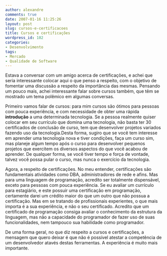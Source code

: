 ```yaml
---
author: alexandre
comments: true
date: 2007-01-16 11:25:26
layout: post
slug: cursos-e-certificacoes
title: Cursos e certificações
wordpress_id: 102
categories:
- Desenvolvimento
tags:
- Mercado
- Qualidade de Software
---
```


Estava a conversar com um amigo acerca de certificações, e achei que seria interessante colocar aqui o que penso a respeito, com o objetivo de fomentar uma discussão a respeito da importância das mesmas. Pensando um pouco mais, achei interessante falar sobre cursos também, que têm se mostrado um tema polêmico em algumas conversas.

Primeiro vamos falar de cursos: para mim cursos são ótimos para pessoas com pouca experiência, e com necessidade de obter uma rápida **introdução** a uma determinada tecnologia. Se a pessoa realmente quiser colocar em seu currículo que domina uma tecnologia, não basta ter 30 certificados de conclusão de curso, tem que desenvolver projetos variados fazendo uso da tecnologia.Desta forma, sugiro que se você tem interesse em aprender uma tecnologia nova e tiver condições, faça um curso sim, mas planeje algum tempo após o curso para desenvolver pequenos projetos que exercitem os diversos aspectos do que você acabou de aprender. De qualquer forma, se você tiver tempo e força de vontade, talvez você possa pular o curso, mas nunca o exercício da tecnologia.

Agora, a respeito de certificações. No meu entender, certificações são fundamentais atividades como DBA, administradores de rede e afins. Mas para uma linguagem de programação, acredito ser totalmente dispensável, exceto para pessoas com pouca experiência. Se eu avaliar um currículo para estagiário, e este possuir uma certificação em programação, certamente darei um crédito maior do que um outro que não possua a certificação. Mas em se tratando de profissionais experientes, o que mais importa é a sua experiência, e não o seu certificado. Acredito que um certificado de programação consiga avaliar o conhecimento da estrutura da linguagem, mas não a capacidade do programador de fazer uso de suas funcionalidades, nem tampouco sua habilidade como programador.

De uma forma geral, no que diz respeito a cursos e certificações, a mensagem que quero deixar é que não é possível atestar a competência de um desenvolvedor atavés destas ferramentas. A experiência é muito mais importante.
